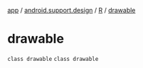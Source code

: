 [app](../../../index.md) / [android.support.design](../../index.md) / [R](../index.md) / [drawable](.)

# drawable

`class drawable`
`class drawable`